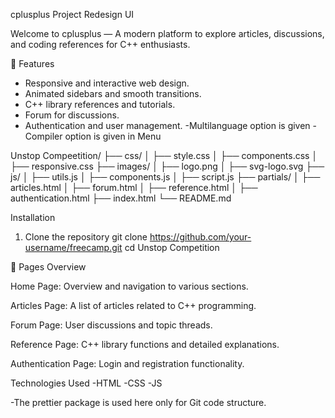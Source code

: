 cplusplus Project Redesign UI


Welcome to cplusplus — A modern platform to explore articles, discussions, and coding references for C++ enthusiasts.

🌟 Features
- Responsive and interactive web design.
- Animated sidebars and smooth transitions.
- C++ library references and tutorials.
- Forum for discussions.
- Authentication and user management.
-Multilanguage option is given
-Compiler option is given in Menu

Unstop Compeetition/
├── css/
│   ├── style.css
│   ├── components.css
│   ├── responsive.css
├── images/
│   ├── logo.png
│   ├── svg-logo.svg
├── js/
│   ├── utils.js
│   ├── components.js
│   ├── script.js
├── partials/
│   ├── articles.html
│   ├── forum.html
│   ├── reference.html
│   ├── authentication.html
├── index.html
└── README.md

Installation

1. Clone the repository
git clone https://github.com/your-username/freecamp.git
cd Unstop Competition

📜 Pages Overview

Home Page: Overview and navigation to various sections.

Articles Page: A list of articles related to C++ programming.

Forum Page: User discussions and topic threads.

Reference Page: C++ library functions and detailed explanations.

Authentication Page: Login and registration functionality.

Technologies Used
-HTML
-CSS
-JS

-The prettier package is used here only for Git code structure.
